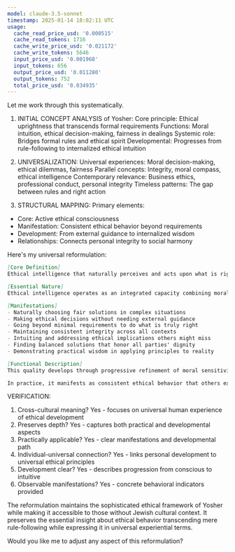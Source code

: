 ```yaml
---
model: claude-3.5-sonnet
timestamp: 2025-01-14 18:02:11 UTC
usage:
  cache_read_price_usd: '0.000515'
  cache_read_tokens: 1716
  cache_write_price_usd: '0.021172'
  cache_write_tokens: 5646
  input_price_usd: '0.001968'
  input_tokens: 656
  output_price_usd: '0.011280'
  output_tokens: 752
  total_price_usd: '0.034935'
---
```


Let me work through this systematically.

1. INITIAL CONCEPT ANALYSIS of Yosher:
Core principle: Ethical uprightness that transcends formal requirements
Functions: Moral intuition, ethical decision-making, fairness in dealings
Systemic role: Bridges formal rules and ethical spirit
Developmental: Progresses from rule-following to internalized ethical intuition

2. UNIVERSALIZATION:
Universal experiences: Moral decision-making, ethical dilemmas, fairness
Parallel concepts: Integrity, moral compass, ethical intelligence
Contemporary relevance: Business ethics, professional conduct, personal integrity
Timeless patterns: The gap between rules and right action

3. STRUCTURAL MAPPING:
Primary elements:
- Core: Active ethical consciousness
- Manifestation: Consistent ethical behavior beyond requirements
- Development: From external guidance to internalized wisdom
- Relationships: Connects personal integrity to social harmony

Here's my universal reformulation:

```markdown
[Core Definition]
Ethical intelligence that naturally perceives and acts upon what is right beyond formal requirements. This quality manifests as an internalized moral compass that guides behavior toward genuine fairness and integrity, bridging the gap between rules and their intended spirit.

[Essential Nature]
Ethical intelligence operates as an integrated capacity combining moral intuition, practical wisdom, and principled action. It transcends mere rule-following by developing a refined sensitivity to the ethical dimension of situations, enabling responses that honor both the letter and spirit of moral principles. This quality represents the maturation of moral consciousness from external compliance to internalized wisdom, expressing itself through consistent ethical behavior that naturally aligns with genuine fairness and human dignity.

[Manifestations]
- Naturally choosing fair solutions in complex situations
- Making ethical decisions without needing external guidance
- Going beyond minimal requirements to do what is truly right
- Maintaining consistent integrity across all contexts
- Intuiting and addressing ethical implications others might miss
- Finding balanced solutions that honor all parties' dignity
- Demonstrating practical wisdom in applying principles to reality

[Functional Description]
This quality develops through progressive refinement of moral sensitivity and ethical judgment. Beginning with conscious adherence to ethical principles, it evolves through repeated ethical decision-making into an internalized wisdom that operates automatically. This development transforms explicit moral reasoning into implicit ethical intuition, much like how practiced skills become natural abilities.

In practice, it manifests as consistent ethical behavior that others experience as natural fairness and integrity. Rather than calculating minimal requirements or following rules mechanically, this quality enables fluid ethical responses that honor the deeper purpose of moral principles while adapting appropriately to context. It creates trust through reliability and demonstrates how ethical behavior can become a natural expression of character rather than an imposed obligation.
```

VERIFICATION:
1. Cross-cultural meaning? Yes - focuses on universal human experience of ethical development
2. Preserves depth? Yes - captures both practical and developmental aspects
3. Practically applicable? Yes - clear manifestations and developmental path
4. Individual-universal connection? Yes - links personal development to universal ethical principles
5. Development clear? Yes - describes progression from conscious to intuitive
6. Observable manifestations? Yes - concrete behavioral indicators provided

The reformulation maintains the sophisticated ethical framework of Yosher while making it accessible to those without Jewish cultural context. It preserves the essential insight about ethical behavior transcending mere rule-following while expressing it in universal experiential terms.

Would you like me to adjust any aspect of this reformulation?